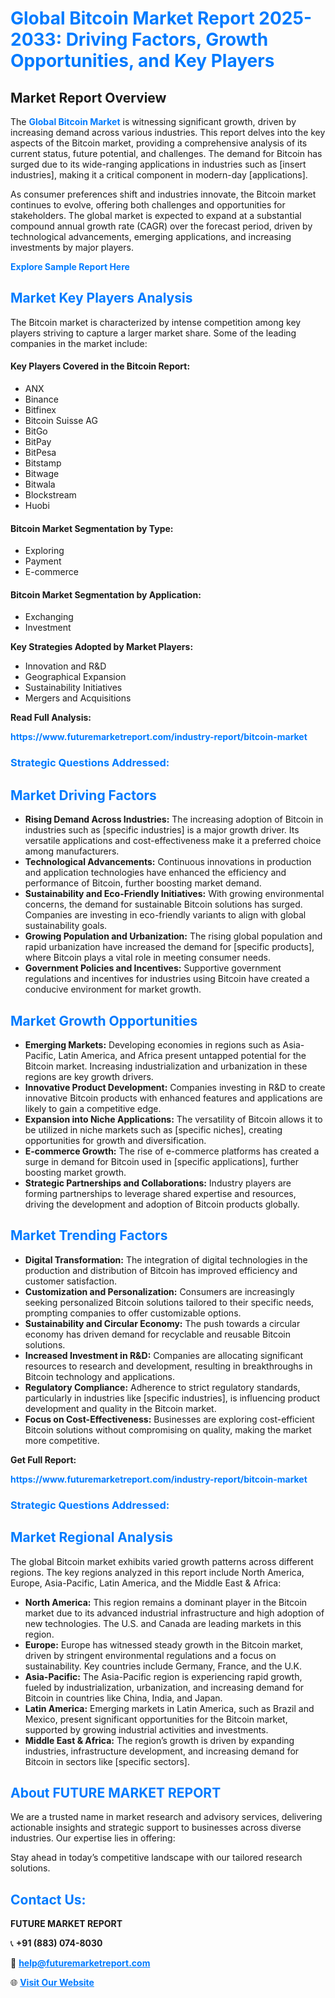 <h1 style="color: #007BFF;">Global Bitcoin Market Report 2025-2033: Driving Factors, Growth Opportunities, and Key Players</h1>

<section id="overview">
<h2>Market Report Overview</h2>
<p>The <a href="https://www.futuremarketreport.com/industry-report/bitcoin-market" style="color: #007BFF; text-decoration: none;"><strong>Global Bitcoin Market</strong></a> is witnessing significant growth, driven by increasing demand across various industries. This report delves into the key aspects of the Bitcoin market, providing a comprehensive analysis of its current status, future potential, and challenges. The demand for Bitcoin has surged due to its wide-ranging applications in industries such as [insert industries], making it a critical component in modern-day [applications].</p>
<p>As consumer preferences shift and industries innovate, the Bitcoin market continues to evolve, offering both challenges and opportunities for stakeholders. The global market is expected to expand at a substantial compound annual growth rate (CAGR) over the forecast period, driven by technological advancements, emerging applications, and increasing investments by major players.</p>
</section>

<section id="overview">
<p><a href="https://www.futuremarketreport.com/request-sample/reportId=63911" style="color: #007BFF; text-decoration: none;"><strong>Explore Sample Report Here</strong></a></p>
</section>

<section id="key-players">
<h2 style="color: #007BFF;">Market Key Players Analysis</h2>
<p>The Bitcoin market is characterized by intense competition among key players striving to capture a larger market share. Some of the leading companies in the market include:</p>
<h4>Key Players Covered in the Bitcoin Report:</h4>
<ul><li>ANX</li><li>Binance</li><li>Bitfinex</li><li>Bitcoin Suisse AG</li><li>BitGo</li><li>BitPay</li><li>BitPesa</li><li>Bitstamp</li><li>Bitwage</li><li>Bitwala</li><li>Blockstream</li><li>Huobi</li></ul>
<h4>Bitcoin Market Segmentation by Type:</h4>
<ul><li>Exploring</li><li>Payment</li><li>E-commerce</li></ul>

<h4>Bitcoin Market Segmentation by Application:</h4>
<ul><li>Exchanging</li><li>Investment</li></ul>
<p><strong>Key Strategies Adopted by Market Players:</strong></p>
<ul>
<li>Innovation and R&D</li>
<li>Geographical Expansion</li>
<li>Sustainability Initiatives</li>
<li>Mergers and Acquisitions</li>
</ul>
</section>

<section>
<p><strong>Read Full Analysis: </strong></p><a href="https://www.futuremarketreport.com/industry-report/bitcoin-market" style="color: #007BFF; text-decoration: none;"><strong>https://www.futuremarketreport.com/industry-report/bitcoin-market</strong></a>
<h3 style="color: #007BFF;">Strategic Questions Addressed:</h3>
</section>

<section id="driving-factors">
<h2 style="color: #007BFF;">Market Driving Factors</h2>
<ul>
<li><strong>Rising Demand Across Industries:</strong> The increasing adoption of Bitcoin in industries such as [specific industries] is a major growth driver. Its versatile applications and cost-effectiveness make it a preferred choice among manufacturers.</li>
<li><strong>Technological Advancements:</strong> Continuous innovations in production and application technologies have enhanced the efficiency and performance of Bitcoin, further boosting market demand.</li>
<li><strong>Sustainability and Eco-Friendly Initiatives:</strong> With growing environmental concerns, the demand for sustainable Bitcoin solutions has surged. Companies are investing in eco-friendly variants to align with global sustainability goals.</li>
<li><strong>Growing Population and Urbanization:</strong> The rising global population and rapid urbanization have increased the demand for [specific products], where Bitcoin plays a vital role in meeting consumer needs.</li>
<li><strong>Government Policies and Incentives:</strong> Supportive government regulations and incentives for industries using Bitcoin have created a conducive environment for market growth.</li>
</ul>
</section>

<section id="growth-opportunities">
<h2 style="color: #007BFF;">Market Growth Opportunities</h2>
<ul>
<li><strong>Emerging Markets:</strong> Developing economies in regions such as Asia-Pacific, Latin America, and Africa present untapped potential for the Bitcoin market. Increasing industrialization and urbanization in these regions are key growth drivers.</li>
<li><strong>Innovative Product Development:</strong> Companies investing in R&D to create innovative Bitcoin products with enhanced features and applications are likely to gain a competitive edge.</li>
<li><strong>Expansion into Niche Applications:</strong> The versatility of Bitcoin allows it to be utilized in niche markets such as [specific niches], creating opportunities for growth and diversification.</li>
<li><strong>E-commerce Growth:</strong> The rise of e-commerce platforms has created a surge in demand for Bitcoin used in [specific applications], further boosting market growth.</li>
<li><strong>Strategic Partnerships and Collaborations:</strong> Industry players are forming partnerships to leverage shared expertise and resources, driving the development and adoption of Bitcoin products globally.</li>
</ul>
</section>

<section id="trending-factors">
<h2 style="color: #007BFF;">Market Trending Factors</h2>
<ul>
<li><strong>Digital Transformation:</strong> The integration of digital technologies in the production and distribution of Bitcoin has improved efficiency and customer satisfaction.</li>
<li><strong>Customization and Personalization:</strong> Consumers are increasingly seeking personalized Bitcoin solutions tailored to their specific needs, prompting companies to offer customizable options.</li>
<li><strong>Sustainability and Circular Economy:</strong> The push towards a circular economy has driven demand for recyclable and reusable Bitcoin solutions.</li>
<li><strong>Increased Investment in R&D:</strong> Companies are allocating significant resources to research and development, resulting in breakthroughs in Bitcoin technology and applications.</li>
<li><strong>Regulatory Compliance:</strong> Adherence to strict regulatory standards, particularly in industries like [specific industries], is influencing product development and quality in the Bitcoin market.</li>
<li><strong>Focus on Cost-Effectiveness:</strong> Businesses are exploring cost-efficient Bitcoin solutions without compromising on quality, making the market more competitive.</li>
</ul>
</section>

<section>
<p><strong>Get Full Report: </strong></p><a href="https://www.futuremarketreport.com/industry-report/bitcoin-market" style="color: #007BFF; text-decoration: none;"><strong>https://www.futuremarketreport.com/industry-report/bitcoin-market</strong></a>
<h3 style="color: #007BFF;">Strategic Questions Addressed:</h3>
</section>


<section id="regional-analysis">
<h2 style="color: #007BFF;">Market Regional Analysis</h2>
<p>The global Bitcoin market exhibits varied growth patterns across different regions. The key regions analyzed in this report include North America, Europe, Asia-Pacific, Latin America, and the Middle East & Africa:</p>
<ul>
<li><strong>North America:</strong> This region remains a dominant player in the Bitcoin market due to its advanced industrial infrastructure and high adoption of new technologies. The U.S. and Canada are leading markets in this region.</li>
<li><strong>Europe:</strong> Europe has witnessed steady growth in the Bitcoin market, driven by stringent environmental regulations and a focus on sustainability. Key countries include Germany, France, and the U.K.</li>
<li><strong>Asia-Pacific:</strong> The Asia-Pacific region is experiencing rapid growth, fueled by industrialization, urbanization, and increasing demand for Bitcoin in countries like China, India, and Japan.</li>
<li><strong>Latin America:</strong> Emerging markets in Latin America, such as Brazil and Mexico, present significant opportunities for the Bitcoin market, supported by growing industrial activities and investments.</li>
<li><strong>Middle East & Africa:</strong> The region’s growth is driven by expanding industries, infrastructure development, and increasing demand for Bitcoin in sectors like [specific sectors].</li>
</ul>
</section>

<footer>
<h2 style="color: #007BFF;">About FUTURE MARKET REPORT</h2>
<p>We are a trusted name in market research and advisory services, delivering actionable insights and strategic support to businesses across diverse industries. Our expertise lies in offering:</p>

<p>Stay ahead in today’s competitive landscape with our tailored research solutions.</p>

<h2 style="color: #007BFF;">Contact Us:</h2>
<p><strong>FUTURE MARKET REPORT</strong></p>
<p>📞 <strong>+91 (883) 074-8030</strong></p>
<p>📧 <strong><a href="mailto:help@futuremarketreport.com" style="color: #007BFF;">help@futuremarketreport.com</a></strong></p>
<p>🌐 <strong><a href="https://www.futuremarketreport.com/" style="color: #007BFF;">Visit Our Website</a></strong></p>
</footer>